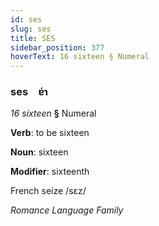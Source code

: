 ```yaml
---
id: ses
slug: ses
title: SES
sidebar_position: 377
hoverText: 16 sixteen § Numeral
---
```


### ses&emsp;<span kind="abugida">ɐ́ɿ</span>

*16 sixteen* **§** Numeral

**Verb**: to be sixteen

**Noun**: sixteen

**Modifier**: sixteenth

French seize /sɛz/

*Romance Language Family*